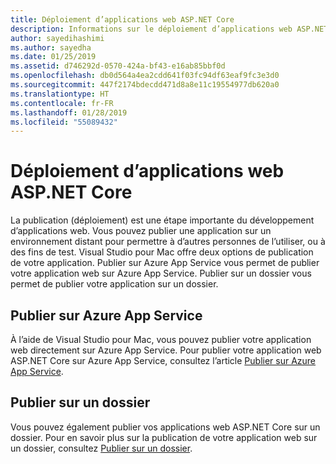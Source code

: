 ```yaml
---
title: Déploiement d’applications web ASP.NET Core
description: Informations sur le déploiement d’applications web ASP.NET Core dans Visual Studio pour Mac.
author: sayedihashimi
ms.author: sayedha
ms.date: 01/25/2019
ms.assetid: d746292d-0570-424a-bf43-e16ab85bbf0d
ms.openlocfilehash: db0d564a4ea2cdd641f03fc94df63eaf9fc3e3d0
ms.sourcegitcommit: 447f2174bdecdd471d8a8e11c19554977db620a0
ms.translationtype: HT
ms.contentlocale: fr-FR
ms.lasthandoff: 01/28/2019
ms.locfileid: "55089432"
---
```

# <a name="aspnet-core-web-app-deployment"></a>Déploiement d’applications web ASP.NET Core

La publication (déploiement) est une étape importante du développement d’applications web. Vous pouvez publier une application sur un environnement distant pour permettre à d’autres personnes de l’utiliser, ou à des fins de test. Visual Studio pour Mac offre deux options de publication de votre application. Publier sur Azure App Service vous permet de publier votre application web sur Azure App Service. Publier sur un dossier vous permet de publier votre application sur un dossier.

## <a name="publish-to-azure-app-service"></a>Publier sur Azure App Service

À l’aide de Visual Studio pour Mac, vous pouvez publier votre application web directement sur Azure App Service. Pour publier votre application web ASP.NET Core sur Azure App Service, consultez l’article [Publier sur Azure App Service](publish-app-svc.md).

## <a name="publish-to-folder"></a>Publier sur un dossier

Vous pouvez également publier vos applications web ASP.NET Core sur un dossier. Pour en savoir plus sur la publication de votre application web sur un dossier, consultez [Publier sur un dossier](publish-folder.md).